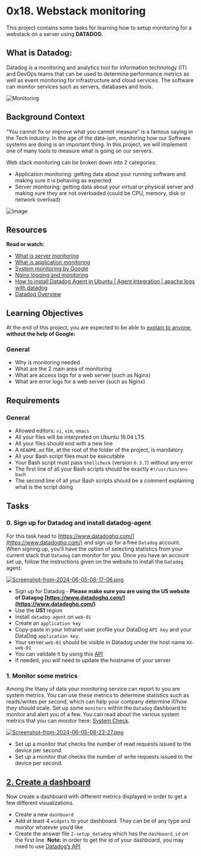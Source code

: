 # 0x18. Webstack monitoring

This project contains some tasks for learning how to setup monitoring for a webstack on a server using **DATADOG**.

## What is Datadog:
Datadog is a monitoring and analytics tool for information technology (IT) and DevOps teams that can be used to determine performance metrics as well as event monitoring for infrastructure and cloud services. The software can monitor services such as servers, databases and tools.

![Monitoring](https://s3.amazonaws.com/intranet-projects-files/holbertonschool-sysadmin_devops/281/hb3pAsO.png)

## Background Context
“You cannot fix or improve what you cannot measure” is a famous saying in the Tech industry. In the age of the data-ism, monitoring how our Software systems are doing is an important thing. In this project, we will implement one of many tools to measure what is going on our servers.

Web stack monitoring can be broken down into 2 categories:

* Application monitoring: getting data about your running software and making sure it is behaving as expected
* Server monitoring: getting data about your virtual or physical server and making sure they are not overloaded (could be CPU, memory, disk or network overload)

![Image](https://s3.amazonaws.com/intranet-projects-files/holbertonschool-sysadmin_devops/281/ktCXnhE.jpg)

## Resources
**Read or watch:**

* [What is server monitoring](https://www.sumologic.com/glossary/server-monitoring/)
* [What is application monitoring](https://en.wikipedia.org/wiki/Application_performance_management)
* [System monitoring by Google](https://sre.google/sre-book/monitoring-distributed-systems/)
* [Nginx logging and monitoring](https://docs.nginx.com/nginx/admin-guide/monitoring/logging/)
* [How to install Datadog Agent in Ubuntu | Agent Integration | apache logs with datadog](https://www.youtube.com/watch?v=ZtDyQUkqRMs&t=310s)
* [Datadog Overview](https://www.youtube.com/watch?v=0-YMPk4kdTo)

## Learning Objectives
At the end of this project, you are expected to be able to [explain to anyone](https://fs.blog/feynman-learning-technique/), **without the help of Google:**

### General
* Why is monitoring needed
* What are the 2 main area of monitoring
* What are access logs for a web server (such as Nginx)
* What are error logs for a web server (such as Nginx)

## Requirements

### General
* Allowed editors: `vi`, `vim`, `emacs`
* All your files will be interpreted on Ubuntu 16.04 LTS
* All your files should end with a new line
* A `README.md` file, at the root of the folder of the project, is mandatory
* All your Bash script files must be executable
* Your Bash script must pass `Shellcheck` (version `0.3.7`) without any error
* The first line of all your Bash scripts should be exactly `#!/usr/bin/env bash`
* The second line of all your Bash scripts should be a comment explaining what is the script doing

## Tasks

### 0. Sign up for Datadog and install datadog-agent

For this task head to [https://www.datadoghq.com/](https://www.datadoghq.com/) and sign up for a free `Datadog` account. When signing up, you’ll have the option of selecting statistics from your current stack that `Datadog` can monitor for you. Once you have an account set up, follow the instructions given on the website to install the `Datadog` agent.

[![Screenshot-from-2024-06-05-08-17-06.png](https://i.postimg.cc/qBLTpPB0/Screenshot-from-2024-06-05-08-17-06.png)](https://postimg.cc/w37PVbsb)

* Sign up for Datadog - **Please make sure you are using the US website of Datagog [https://www.datadoghq.com/](https://www.datadoghq.com/)**
* Use the **US1** region
* Install `datadog-agent` on `web-01`
* Create an `application key`
* Copy-paste in your Intranet user profile your DataDog `API key` and your DataDog `application key`.
* Your server `web-01` should be visible in Datadog under the host name `XX-web-01`
* You can validate it by using this [API](https://docs.datadoghq.com/api/latest/hosts/)
* If needed, you will need to update the hostname of your server

### 1. Monitor some metrics

Among the litany of data your monitoring service can report to you are system metrics. You can use these metrics to determine statistics such as reads/writes per second, which can help your company determine if/how they should scale. Set up some `monitors` within the `Datadog` dashboard to monitor and alert you of a few. You can read about the various system metrics that you can monitor here: [System Check](https://docs.datadoghq.com/integrations/system/).

[![Screenshot-from-2024-06-05-08-22-27.png](https://i.postimg.cc/SNVYzQqK/Screenshot-from-2024-06-05-08-22-27.png)](https://postimg.cc/D8Jw9TSV)

* Set up a monitor that checks the number of read requests issued to the device per second.
* Set up a monitor that checks the number of write requests issued to the device per second.
 
## [2. Create a dashboard](2-setup_datadog)

Now create a dashboard with different metrics displayed in order to get a few different visualizations.

* Create a new `dashboard`
* Add at least 4 `widgets` to your dashboard. They can be of any type and monitor whatever you’d like
* Create the answer file `2-setup_datadog` which has the `dashboard_id` on the first line. **Note:** in order to get the id of your dashboard, you may need to use [Datadog’s API](https://docs.datadoghq.com/api/latest/)